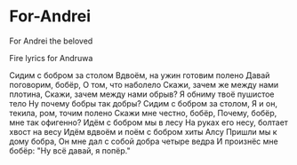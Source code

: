 # For-Andrei
For Andrei the beloved

Fire lyrics for Andruwa

Сидим с бобром за столом
Вдвоём, на ужин готовим полено
Давай поговорим, бобёр,
О том, что наболело
Скажи, зачем же между нами плотина,
Скажи, зачем между нами обрыв?
Я обниму твоё пушистое тело
Ну почему бобры так добры?
Сидим с бобром за столом,
Я и он, текила, ром, точим полено
Скажи мне честно, бобёр,
Почему, бобёр, мне так офигенно?
Идём с бобром мы в лесу
На руках его несу, болтает хвост на весу
Идём вдвоём и поём с бобром хиты Алсу
Пришли мы к дому бобра,
Он мне дал с собой добра четыре ведра
И произнёс мне бобёр:
"Ну всё давай, я попёр."
